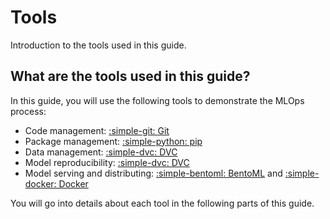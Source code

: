 # Tools

Introduction to the tools used in this guide.

## What are the tools used in this guide?

In this guide, you will use the following tools to demonstrate the MLOps
process:

- Code management: [:simple-git: Git](https://git-scm.com/)
- Package management: [:simple-python: pip](https://pip.pypa.io/)
- Data management: [:simple-dvc: DVC](https://dvc.org/)
- Model reproducibility: [:simple-dvc: DVC](https://dvc.org/)
- Model serving and distributing:
  [:simple-bentoml: BentoML](https://bentoml.com/) and
  [:simple-docker: Docker](https://docker.com/)

You will go into details about each tool in the following parts of this guide.
